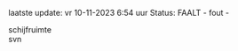 laatste update: 
vr 10-11-2023  6:54   uur 
Status: FAALT - fout - 
<div class="service Y">schijfruimte</div><div class="service R">svn</div>